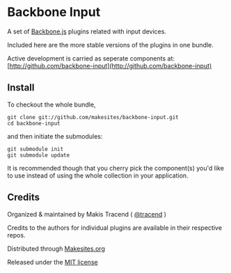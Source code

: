 # Backbone Input

A set of [Backbone.js](http://backbonejs.org) plugins related with input devices. 

Included here are the more stable versions of the plugins in one bundle. 

Active development is carried as seperate components at: 
[http://github.com/backbone-input](http://github.com/backbone-input)


## Install

To checkout the whole bundle, 
```
git clone git://github.com/makesites/backbone-input.git
cd backbone-input
```
and then initiate the submodules:

```
git submodule init
git submodule update
```

It is recommended though that you cherry pick the component(s) you'd like to use instead of using the whole collection in your application. 


## Credits 

Organized & maintained by Makis Tracend ( [@tracend](http://twitter.com/tracend) )

Credits to the authors for individual plugins are available in their respective repos. 

Distributed through [Makesites.org](http://makesites.org/)

Released under the [MIT license](http://makesites.org/licenses/MIT)
